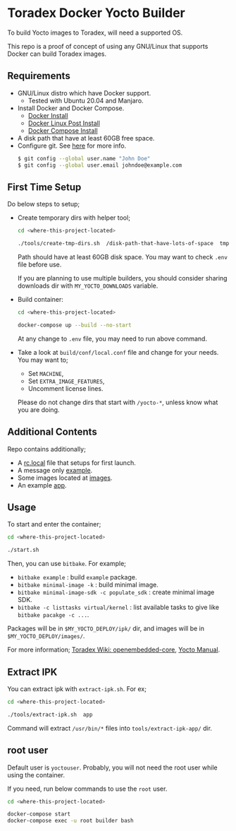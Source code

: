 # Toradex Docker Yocto Builder

To build Yocto images to Toradex, will need a supported OS. 

This repo is a proof of concept of using any GNU/Linux that supports Docker
can build Toradex images.


## Requirements

* GNU/Linux distro which have Docker support.
  * Tested with Ubuntu 20.04 and Manjaro.
* Install Docker and Docker Compose.
  * [Docker Install](https://docs.docker.com/engine/install/) 
  * [Docker Linux Post Install](https://docs.docker.com/engine/install/linux-postinstall/)
  * [Docker Compose Install](https://docs.docker.com/compose/install/)
* A disk path that have at least 60GB free space.
* Configure git. See [here](https://git-scm.com/book/en/v2/Customizing-Git-Git-Configuration) for more info.
  ```bash
  $ git config --global user.name "John Doe"
  $ git config --global user.email johndoe@example.com
  ```


## First Time Setup

Do below steps to setup;

* Create temporary dirs with helper tool;
  ```bash
  cd <where-this-project-located>
  
  ./tools/create-tmp-dirs.sh  /disk-path-that-have-lots-of-space  tmp-dir-name
  ```
  Path should have at least 60GB disk space. You may want to check `.env` file before use. 

  If you are planning to use multiple builders, you should consider sharing downloads dir with `MY_YOCTO_DOWNLOADS` variable.
* Build container:
  ```bash
  cd <where-this-project-located>
  
  docker-compose up --build --no-start
  ```
  At any change to `.env` file, you may need to run above command.
* Take a look at `build/conf/local.conf` file and change for your needs. You may want to;
  * Set `MACHINE`,
  * Set `EXTRA_IMAGE_FEATURES`,
  * Uncomment license lines.

  Please do not change dirs that start with `/yocto-*`, unless know what you are doing.


## Additional Contents

Repo contains additionally;

* A  [rc.local](layers/meta-layer/recipes-fsl/fsl-rc-local/fsl-rc-local/rc.local.etc) file that setups for first launch.
* A message only [example](layers/meta-layer/recipes-example/example/example_0.1.bb).
* Some images located at [images](layers/meta-layer/recipes-images/images).
* An example [app](layers/meta-layer/recipes-software/app/app_git.bb).



## Usage

To start and enter the container;
```bash
cd <where-this-project-located>

./start.sh
```

Then, you can use `bitbake`. For example;
* `bitbake example` : build `example` package.
* `bitbake minimal-image -k` : build minimal image.
* `bitbake minimal-image-sdk -c populate_sdk` : create minimal image SDK.
* `bitbake -c listtasks virtual/kernel` : list available tasks to give like `bitbake pacakge -c ...`.

Packages will be in `$MY_YOCTO_DEPLOY/ipk/` dir, and images will be in `$MY_YOCTO_DEPLOY/images/`.

For more information; [Toradex Wiki: openembedded-core](https://developer.toradex.com/knowledge-base/board-support-package/openembedded-core), [Yocto Manual](https://www.yoctoproject.org/docs/3.1.1/mega-manual/mega-manual.html).


## Extract IPK

You can extract ipk with `extract-ipk.sh`. For ex;
```bash
cd <where-this-project-located>

./tools/extract-ipk.sh  app
```
Command will extract `/usr/bin/*` files into `tools/extract-ipk-app/` dir.


## root user

Default user is `yoctouser`. Probably, you will not need the root user while using the container. 

If you need, run below commands to use the `root` user.
```bash
cd <where-this-project-located>

docker-compose start
docker-compose exec -u root builder bash
```
